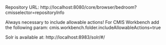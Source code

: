 Repository URL:
http://localhost:8080/core/browser/bedroom?cmisselector=repositoryInfo

Always necessary to include allowable actions! For CMIS Workbench add the following param:
cmis.workbench.folder.includeAllowableActions=true

Solr is available at:
http://localhost:8983/solr/#/
